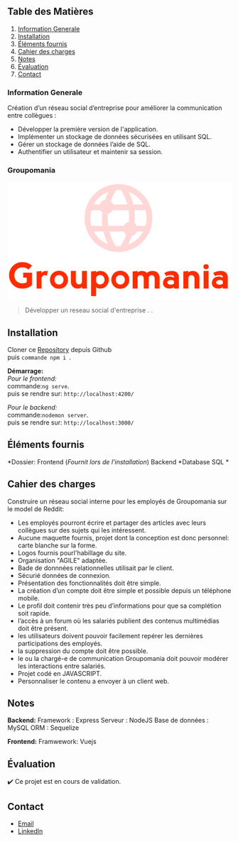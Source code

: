 ## Table des Matières
1. [Information Generale](#Information-Generale)
2. [Installation](#Installation)
3. [Éléments fournis](#Éléments-fournis)
4. [Cahier des charges](#Cahier-des-charges)
5. [Notes](#Notes)
6. [Évaluation](#Évaluation)
7. [Contact](#Contact)

### Information Generale
Création d’un réseau social d’entreprise pour améliorer la communication entre collègues : 
* Développer la première version de l'application.
* Implémenter un stockage de données sécurisées en utilisant SQL.
* Gérer un stockage de données l’aide de SQL.
* Authentifier un utilisateur et maintenir sa session.


### Groupomania

![Image text](https://github.com/John-Gate/7_23032021/blob/main/frontend/groupomania-app/src/assets/logos/icon-above-font-resize.png)
>Développer un reseau social d'entreprise
>.
>.  

## Installation
  
Cloner ce [Repository](https://github.com/John-Gate/7_23032021.git) depuis Github  
puis `commande npm i `. 

**Démarrage:**  
*Pour le frontend:*  
commande:`ng serve`.   
puis se rendre sur:  `http://localhost:4200/`  

*Pour le backend:*  
commande:`nodemon server`.   
puis se rendre sur:  `http://localhost:3000/`  

 
## Éléments fournis
*Dossier:
  Frontend (_Fournit lors de l'installation_)
  Backend
*Database SQL
*

##  Cahier des charges
Construire un réseau social interne pour les employés de Groupomania sur le model de Reddit:
* Les employés pourront écrire et partager des articles avec leurs collègues sur des sujets qui les intéressent.
* Aucune maquette fournis, projet dont la conception est donc personnel: carte blanche sur la forme.
* Logos fournis pourl'habillage du site.
* Organisation "AGILE" adaptée.
* Bade de donnnées relationnelles utilisait par le client.
* Sécurié données de connexion.
* Présentation des fonctionnalités doit être simple.
* La création d’un compte doit être simple et possible depuis un téléphone mobile.
* Le profil doit contenir très peu d’informations pour que sa complétion soit rapide.
* l’accès à un forum où les salariés publient des contenus multimédias doit être présent.
* les utilisateurs doivent pouvoir facilement repérer les dernières participations des employés.
* la suppression du compte doit être possible.
* le ou la chargé-e de communication Groupomania doit pouvoir modérer les interactions entre salariés.
* Projet codé en JAVASCRIPT.
* Personnaliser le contenu a envoyer à un client web.

## Notes
**Backend:**
  Framework : Express
  Serveur : NodeJS
  Base de données : MySQL
  ORM : Sequelize
  
**Frontend:**
  Framwework: Vuejs

## Évaluation
:heavy_check_mark: Ce projet est en cours de validation.

## Contact
* [Email](mailto:barrierejc@live.fr?subject=[GitHub]%20Source%20Han%20Sans)
* [LinkedIn](https://linkedin.com/in/jean-christian-barriere)






